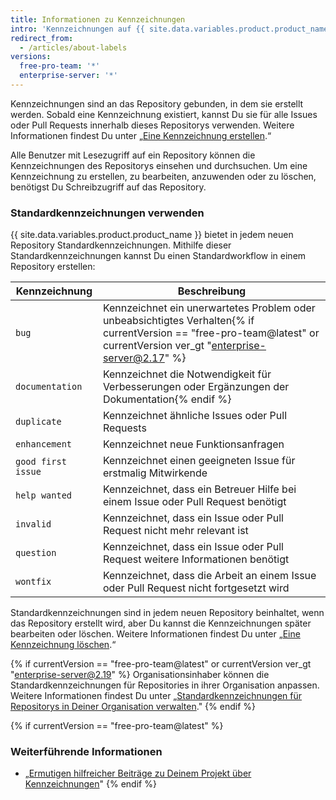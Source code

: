 ```yaml
---
title: Informationen zu Kennzeichnungen
intro: 'Kennzeichnungen auf {{ site.data.variables.product.product_name }} helfen Dir, Deine Arbeit zu organisieren und zu priorisieren. Du kannst Kennzeichnungen auf Issues und Pull Requests anwenden, um Priorität, Kategorie oder andere Informationen zu kennzeichnen, die Du für nützlich hältst.'
redirect_from:
  - /articles/about-labels
versions:
  free-pro-team: '*'
  enterprise-server: '*'
---
```


Kennzeichnungen sind an das Repository gebunden, in dem sie erstellt werden. Sobald eine Kennzeichnung existiert, kannst Du sie für alle Issues oder Pull Requests innerhalb dieses Repositorys verwenden. Weitere Informationen findest Du unter „[Eine Kennzeichnung erstellen](/articles/creating-a-label/).“

Alle Benutzer mit Lesezugriff auf ein Repository können die Kennzeichnungen des Repositorys einsehen und durchsuchen. Um eine Kennzeichnung zu erstellen, zu bearbeiten, anzuwenden oder zu löschen, benötigst Du Schreibzugriff auf das Repository.

### Standardkennzeichnungen verwenden

{{ site.data.variables.product.product_name }} bietet in jedem neuen Repository Standardkennzeichnungen. Mithilfe dieser Standardkennzeichnungen kannst Du einen Standardworkflow in einem Repository erstellen:

| Kennzeichnung      | Beschreibung                                                                                                                         |
| ------------------ | ------------------------------------------------------------------------------------------------------------------------------------ |
| `bug`              | Kennzeichnet ein unerwartetes Problem oder unbeabsichtigtes Verhalten{% if currentVersion == "free-pro-team@latest" or currentVersion ver_gt "enterprise-server@2.17" %}
| `documentation`    | Kennzeichnet die Notwendigkeit für Verbesserungen oder Ergänzungen der Dokumentation{% endif %}
| `duplicate`        | Kennzeichnet ähnliche Issues oder Pull Requests                                                                                      |
| `enhancement`      | Kennzeichnet neue Funktionsanfragen                                                                                                  |
| `good first issue` | Kennzeichnet einen geeigneten Issue für erstmalig Mitwirkende                                                                        |
| `help wanted`      | Kennzeichnet, dass ein Betreuer Hilfe bei einem Issue oder Pull Request benötigt                                                     |
| `invalid`          | Kennzeichnet, dass ein Issue oder Pull Request nicht mehr relevant ist                                                               |
| `question`         | Kennzeichnet, dass ein Issue oder Pull Request weitere Informationen benötigt                                                        |
| `wontfix`          | Kennzeichnet, dass die Arbeit an einem Issue oder Pull Request nicht fortgesetzt wird                                                |

Standardkennzeichnungen sind in jedem neuen Repository beinhaltet, wenn das Repository erstellt wird, aber Du kannst die Kennzeichnungen später bearbeiten oder löschen. Weitere Informationen findest Du unter „[Eine Kennzeichnung löschen](/articles/deleting-a-label/).“

{% if currentVersion == "free-pro-team@latest" or currentVersion ver_gt "enterprise-server@2.19" %}
Organisationsinhaber können die Standardkennzeichnungen für Repositories in ihrer Organisation anpassen. Weitere Informationen findest Du unter „[Standardkennzeichnungen für Repositorys in Deiner Organisation verwalten](/articles/managing-default-labels-for-repositories-in-your-organization)."
{% endif %}

{% if currentVersion == "free-pro-team@latest" %}
### Weiterführende Informationen

- „[Ermutigen hilfreicher Beiträge zu Deinem Projekt über Kennzeichnungen](/github/building-a-strong-community/encouraging-helpful-contributions-to-your-project-with-labels)"
{% endif %}
